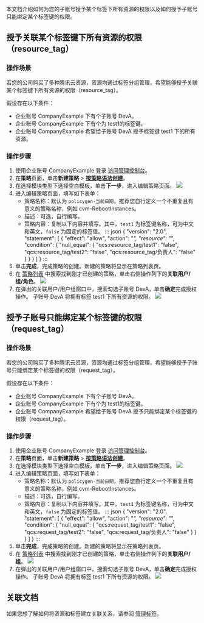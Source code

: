 本文档介绍如何为您的子账号授予某个标签下所有资源的权限以及如何授予子账号只能绑定某个标签键的权限。

## 授予关联某个标签键下所有资源的权限（resource_tag）
### 操作场景
若您的公司购买了多种腾讯云资源，资源均通过标签分组管理，希望能够授予关联某个标签键下所有资源的权限（resource_tag）。 

假设存在以下条件：
- 企业账号 CompanyExample 下有个子账号 DevA。
- 企业账号 CompanyExample 下有个为 test1的标签键。
- 企业账号 CompanyExample 希望给子账号 DevA 授予标签键 test1 下的所有资源。


### 操作步骤
1. 使用企业账号  CompanyExample 登录 [访问管理控制台](https://console.cloud.tencent.com/cam)。
2. 在**策略**页面，单击**新建策略** > **[按策略语法创建](https://console.cloud.tencent.com/cam/policy/createV2)**。
3. 在选择模块类型下选择空白模板，单击**下一步**，进入编辑策略页面。
   ![](https://main.qcloudimg.com/raw/14fdd6b0402ae3a76ca6eba7c7699848.png)
4. 进入编辑策略页面，填写如下表单：
   - 策略名称：默认为 `policygen-当前日期`，推荐您自行定义一个不重复且有意义的策略名称，例如 cvm-RebootInstances。
   - 描述：可选，自行编写。 
   - 策略内容：复制以下内容并填写。其中，`test1` 为标签键名称，可为中文和英文，`false` 为固定的标签值。
     <dx-codeblock>
     ::: json
     {
     "version": "2.0",
      "statement": [
        {
            "effect": "allow",
            "action": "*",
            "resource": "*",
            "condition": {
                "null_equal": {
                    "qcs:resource_tag/test1": "false",
                    "qcs:resource_tag/test2": "false",
                    "qcs:resource_tag/负责人": "false"
                }
            }
        }
      ]
     }
     :::
     </dx-codeblock>
5. 单击**完成**，完成策略的创建。新建的策略将显示在策略列表页。
6. 在 [策略列表](https://console.cloud.tencent.com/cam/policy) 中搜索找到刚才已创建的策略，单击右侧操作列下的**关联用户/组/角色**。
   ![](https://qcloudimg.tencent-cloud.cn/raw/65a8ec1dbd1b2dcd150874b30393efc1.png)
7. 在弹出的关联用户/用户组窗口中，搜索勾选子账号 DevA，单击**确定**完成授权操作。
   子账号 DevA 将拥有标签 test1 下所有资源的权限。
   ![](https://main.qcloudimg.com/raw/5c93699b3bdd871c4b9e66fe7921531b.png)
	 

## 授予子账号只能绑定某个标签键的权限（request_tag）
### 操作场景
若您的公司购买了多种腾讯云资源，资源均通过标签分组管理，希望能够授予子账号只能绑定某个标签键的权限（request_tag）。

假设存在以下条件：

- 企业账号 CompanyExample 下有个子账号 DevA。
- 企业账号 CompanyExample 下有个为 test1的标签键。
- 企业账号 CompanyExample 希望给子账号 DevA 授予只能绑定某个标签键的权限（request_tag）。

### 操作步骤
1. 使用企业账号  CompanyExample 登录 [访问管理控制台](https://console.cloud.tencent.com/cam)。
2. 在**策略**页面，单击**新建策略** > **[按策略语法创建](https://console.cloud.tencent.com/cam/policy/createV2)**。
3. 在选择模块类型下选择空白模板，单击**下一步**，进入编辑策略页面。
   ![](https://main.qcloudimg.com/raw/14fdd6b0402ae3a76ca6eba7c7699848.png)
4. 进入编辑策略页面，填写如下表单：
   - 策略名称：默认为 `policygen-当前日期`，推荐您自行定义一个不重复且有意义的策略名称，例如 cvm-RebootInstances。
   - 描述：可选，自行编写。 
   - 策略内容：复制以下内容并填写。其中，`test1` 为标签键名称，可为中文和英文，`false` 为固定的标签值。
     <dx-codeblock>
     ::: json
     {
     "version": "2.0",
      "statement": [
        {
            "effect": "allow",
            "action": "*",
            "resource": "*",
            "condition": {
                "null_equal": {
                    "qcs:request_tag/test1": "false",
                    "qcs:request_tag/test2": "false",
                    "qcs:request_tag/负责人": "false"
                }
            }
        }
      ]
     }
     :::
     </dx-codeblock>
5. 单击**完成**，完成策略的创建。新建的策略将显示在策略列表页。
6. 在 [策略列表](https://console.cloud.tencent.com/cam/policy) 中搜索找到刚才已创建的策略，单击右侧操作列下的**关联用户/组**。
   ![](https://main.qcloudimg.com/raw/b6fa2878e8a54ab89bf1ee13785e8f6d.png)
7. 在弹出的关联用户/用户组窗口中，搜索勾选子账号 DevA，单击**确定**完成授权操作。
   子账号 DevA 将拥有标签 test1 下所有资源的权限。
   ![](https://main.qcloudimg.com/raw/5c93699b3bdd871c4b9e66fe7921531b.png)


## 关联文档
如果您想了解如何将资源和标签建立关联关系，请参阅 [管理标签](https://cloud.tencent.com/document/product/651/36480)。
